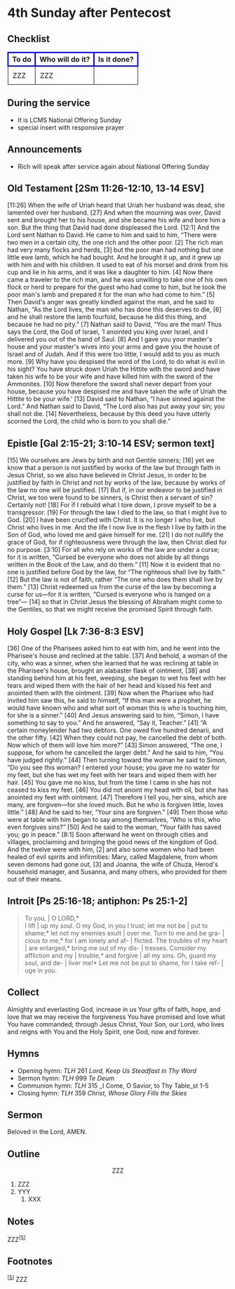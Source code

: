 <head>
<meta charset="utf-8">
<style>
th { text-align: center; font-weight: bold; vertical-align: baseline; border: 3px solid blue; }
td { border: 1px solid black; padding: 10px; }
.h { visibility: hidden; }
</style>
<title>sermon</title>
</head>

# 4th Sunday after Pentecost

## Checklist

<table>
<tr>
<th>To do</th><th>Who will do it?</th><th>Is it done?</th>
</tr>
<tr>
<td>ZZZ</td><td>ZZZ</td><td></td>
</tr>
</table>

## During the service

* It is LCMS National Offering Sunday
* special insert with responsive prayer 

## Announcements

* Rich will speak after service again about National Offering Sunday

## Old Testament [2Sm 11:26-12:10, 13‑14 ESV]

[11:26] When the wife of Uriah heard that Uriah her husband was dead, she lamented over her husband. [27] And when the mourning was over, David sent and brought her to his house, and she became his wife and bore him a son. But the thing that David had done displeased the Lord.
[12:1] And the Lord sent Nathan to David. He came to him and said to him, “There were two men in a certain city, the one rich and the other poor. [2] The rich man had very many flocks and herds, [3] but the poor man had nothing but one little ewe lamb, which he had bought. And he brought it up, and it grew up with him and with his children. It used to eat of his morsel and drink from his cup and lie in his arms, and it was like a daughter to him. [4] Now there came a traveler to the rich man, and he was unwilling to take one of his own flock or herd to prepare for the guest who had come to him, but he took the poor man's lamb and prepared it for the man who had come to him.” [5] Then David's anger was greatly kindled against the man, and he said to Nathan, “As the Lord lives, the man who has done this deserves to die, [6] and he shall restore the lamb fourfold, because he did this thing, and because he had no pity.”
[7] Nathan said to David, “You are the man! Thus says the Lord, the God of Israel, ‘I anointed you king over Israel, and I delivered you out of the hand of Saul. [8] And I gave you your master's house and your master's wives into your arms and gave you the house of Israel and of Judah. And if this were too little, I would add to you as much more. [9] Why have you despised the word of the Lord, to do what is evil in his sight? You have struck down Uriah the Hittite with the sword and have taken his wife to be your wife and have killed him with the sword of the Ammonites. [10] Now therefore the sword shall never depart from your house, because you have despised me and have taken the wife of Uriah the Hittite to be your wife.’ 
[13] David said to Nathan, “I have sinned against the Lord.” And Nathan said to David, “The Lord also has put away your sin; you shall not die. [14] Nevertheless, because by this deed you have utterly scorned the Lord, the child who is born to you shall die.” 


## Epistle [Gal 2:15-21; 3:10‑14 ESV; sermon text]

[15] We ourselves are Jews by birth and not Gentile sinners; [16] yet we know that a person is not justified by works of the law but through faith in Jesus Christ, so we also have believed in Christ Jesus, in order to be justified by faith in Christ and not by works of the law, because by works of the law no one will be justified.
[17] But if, in our endeavor to be justified in Christ, we too were found to be sinners, is Christ then a servant of sin? Certainly not! [18] For if I rebuild what I tore down, I prove myself to be a transgressor. [19] For through the law I died to the law, so that I might live to God. [20] I have been crucified with Christ. It is no longer I who live, but Christ who lives in me. And the life I now live in the flesh I live by faith in the Son of God, who loved me and gave himself for me. [21] I do not nullify the grace of God, for if righteousness were through the law, then Christ died for no purpose.
[3:10] For all who rely on works of the law are under a curse; for it is written, “Cursed be everyone who does not abide by all things written in the Book of the Law, and do them.” [11] Now it is evident that no one is justified before God by the law, for “The righteous shall live by faith.” [12] But the law is not of faith, rather “The one who does them shall live by them.” [13] Christ redeemed us from the curse of the law by becoming a curse for us—for it is written, “Cursed is everyone who is hanged on a tree”— [14] so that in Christ Jesus the blessing of Abraham might come to the Gentiles, so that we might receive the promised Spirit through faith.

## Holy Gospel [Lk 7:36-8:3 ESV]

[36] One of the Pharisees asked him to eat with him, and he went into the Pharisee's house and reclined at the table. [37] And behold, a woman of the city, who was a sinner, when she learned that he was reclining at table in the Pharisee's house, brought an alabaster flask of ointment, [38] and standing behind him at his feet, weeping, she began to wet his feet with her tears and wiped them with the hair of her head and kissed his feet and anointed them with the ointment. [39] Now when the Pharisee who had invited him saw this, he said to himself, “If this man were a prophet, he would have known who and what sort of woman this is who is touching him, for she is a sinner.” [40] And Jesus answering said to him, “Simon, I have something to say to you.” And he answered, “Say it, Teacher.”
[41] “A certain moneylender had two debtors. One owed five hundred denarii, and the other fifty. [42] When they could not pay, he cancelled the debt of both. Now which of them will love him more?” [43] Simon answered, “The one, I suppose, for whom he cancelled the larger debt.” And he said to him, “You have judged rightly.” [44] Then turning toward the woman he said to Simon, “Do you see this woman? I entered your house; you gave me no water for my feet, but she has wet my feet with her tears and wiped them with her hair. [45] You gave me no kiss, but from the time I came in she has not ceased to kiss my feet. [46] You did not anoint my head with oil, but she has anointed my feet with ointment. [47] Therefore I tell you, her sins, which are many, are forgiven—for she loved much. But he who is forgiven little, loves little.” [48] And he said to her, “Your sins are forgiven.” [49] Then those who were at table with him began to say among themselves, “Who is this, who even forgives sins?” [50] And he said to the woman, “Your faith has saved you; go in peace.”
[8:1] Soon afterward he went on through cities and villages, proclaiming and bringing the good news of the kingdom of God. And the twelve were with him, [2] and also some women who had been healed of evil spirits and infirmities: Mary, called Magdalene, from whom seven demons had gone out, [3] and Joanna, the wife of Chuza, Herod's household manager, and Susanna, and many others, who provided for them out of their means.


## Introit [Ps 25:16-18; antiphon: Ps 25:1-2]

> To you, | O LORD,*  
> I lift | up my soul.
> O my God, in you I trust; let me not be | put to shame;*
> let not my enemies exult | over me.
> Turn to me and be gra- | cious to me,*
> for I am lonely and af- | flicted.
> The troubles of my heart | are enlarged;*
> bring me out of my dis- | tresses.
> Consider my affliction and my | trouble,*
> and forgive | all my sins.
> Oh, guard my soul, and de- | liver me!*
> Let me not be put to shame, for I take ref- | uge in you.


## Collect

Almighty and everlasting God, increase in us Your gifts of faith, hope, and love that we may receive the forgiveness You have promised and love what You have commanded;
through Jesus Christ, Your Son, our Lord, who lives and reigns with You and the Holy Spirit, one God, now and forever.

## Hymns

* Opening hymn: _TLH_ 261 _Lord, Keep Us Steadfast in Thy Word_
* Sermon hymn: _TLH_ 999 _Te Deum_
* Communion hymn: _TLH_ 315 _I Come, O Savior, to Thy Table_st 1-5
* Closing hymn: _TLH_ 359 _Christ, Whose Glory Fills the Skies_

## Sermon

Beloved in the Lord, AMEN.

## Outline

<center>ZZZ</center>

1. ZZZ
1. YYY
    1. XXX

## Notes


ZZZ<sup>[<a name="id0002" href="#ftn.id0002">§</a>]</sup>

## Footnotes

<sup>[<a name="ftn.id0002" href="#id0002">§</a>]</sup>
ZZZ
